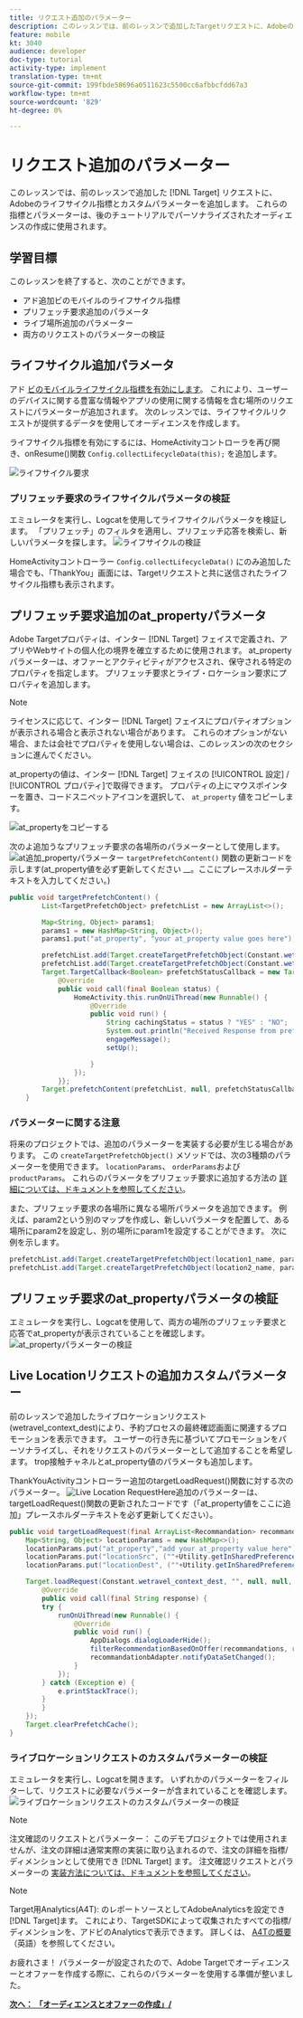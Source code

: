```yaml
---
title: リクエスト追加のパラメーター
description: このレッスンでは、前のレッスンで追加したTargetリクエストに、Adobeのライフサイクル指標とカスタムパラメーターを追加します。 これらの指標とパラメーターは、後のチュートリアルでパーソナライズされたオーディエンスの作成に使用されます。
feature: mobile
kt: 3040
audience: developer
doc-type: tutorial
activity-type: implement
translation-type: tm+mt
source-git-commit: 199fbde58696a0511623c5500cc6afbbcfdd67a3
workflow-type: tm+mt
source-wordcount: '829'
ht-degree: 0%

---
```



# リクエスト追加のパラメーター

このレッスンでは、前のレッスンで追加した [!DNL Target] リクエストに、Adobeのライフサイクル指標とカスタムパラメーターを追加します。 これらの指標とパラメーターは、後のチュートリアルでパーソナライズされたオーディエンスの作成に使用されます。

## 学習目標

このレッスンを終了すると、次のことができます。

* アド追加ビのモバイルのライフサイクル指標
* プリフェッチ要求追加のパラメータ
* ライブ場所追加のパラメーター
* 両方のリクエストのパラメーターの検証

## ライフサイクル追加パラメータ

アド [ビのモバイルライフサイクル指標を有効にします](https://docs.adobe.com/content/help/en/mobile-services/android/metrics.html)。 これにより、ユーザーのデバイスに関する豊富な情報やアプリの使用に関する情報を含む場所のリクエストにパラメーターが追加されます。 次のレッスンでは、ライフサイクルリクエストが提供するデータを使用してオーディエンスを作成します。

ライフサイクル指標を有効にするには、HomeActivityコントローラを再び開き、onResume()関数 `Config.collectLifecycleData(this);` を追加します。

![ライフサイクル要求](assets/lifecycle_code.jpg)

### プリフェッチ要求のライフサイクルパラメータの検証

エミュレータを実行し、Logcatを使用してライフサイクルパラメータを検証します。 「プリフェッチ」のフィルタを適用し、プリフェッチ応答を検索し、新しいパラメータを探します。
![ライフサイクルの検証](assets/lifecycle_validation.jpg)

HomeActivityコントローラー `Config.collectLifecycleData()` にのみ追加した場合でも、「ThankYou」画面には、Targetリクエストと共に送信されたライフサイクル指標も表示されます。

## プリフェッチ要求追加のat_propertyパラメータ

Adobe Targetプロパティは、インター [!DNL Target] フェイスで定義され、アプリやWebサイトの個人化の境界を確立するために使用されます。 at_propertyパラメーターは、オファーとアクティビティがアクセスされ、保守される特定のプロパティを指定します。 プリフェッチ要求とライブ・ロケーション要求にプロパティを追加します。

>[!NOTE]
>
>ライセンスに応じて、インター [!DNL Target] フェイスにプロパティオプションが表示される場合と表示されない場合があります。 これらのオプションがない場合、または会社でプロパティを使用しない場合は、このレッスンの次のセクションに進んでください。

at_propertyの値は、インター [!DNL Target] フェイスの [!UICONTROL 設定] / [!UICONTROL プロパティ]で取得できます。  プロパティの上にマウスポインターを置き、コードスニペットアイコンを選択して、 `at_property` 値をコピーします。

![at_propertyをコピーする](assets/at_property_interface.jpg)

次のよ追加うなプリフェッチ要求の各場所のパラメーターとして使用します。
![at追加_propertyパラメータ](assets/params_at_property.jpg)ー `targetPrefetchContent()` 関数の更新コードを示します(at_property値を必ず更新してください __。ここにプレースホルダーテキストを入力してください。)

```java
public void targetPrefetchContent() {
        List<TargetPrefetchObject> prefetchList = new ArrayList<>();

        Map<String, Object> params1;
        params1 = new HashMap<String, Object>();
        params1.put("at_property", "your at_property value goes here");

        prefetchList.add(Target.createTargetPrefetchObject(Constant.wetravel_engage_home, params1));
        prefetchList.add(Target.createTargetPrefetchObject(Constant.wetravel_engage_search, params1));
        Target.TargetCallback<Boolean> prefetchStatusCallback = new Target.TargetCallback<Boolean>() {
            @Override
            public void call(final Boolean status) {
                HomeActivity.this.runOnUiThread(new Runnable() {
                    @Override
                    public void run() {
                        String cachingStatus = status ? "YES" : "NO";
                        System.out.println("Received Response from prefetch : " + cachingStatus);
                        engageMessage();
                        setUp();

                    }
                });
            }};
        Target.prefetchContent(prefetchList, null, prefetchStatusCallback);
    }
```

### パラメーターに関する注意

将来のプロジェクトでは、追加のパラメーターを実装する必要が生じる場合があります。 この `createTargetPrefetchObject()` メソッドでは、次の3種類のパラメーターを使用できます。 `locationParams`、 `orderParams`および `productParams`。 これらのパラメータをプリフェッチ要求に追加する方法の [詳細については、ドキュメントを参照してください](https://docs.adobe.com/content/help/en/mobile-services/android/target-android/c-mob-target-prefetch-android.html)。

また、プリフェッチ要求の各場所に異なる場所パラメータを追加できます。 例えば、param2という別のマップを作成し、新しいパラメータを配置して、ある場所にparam2を設定し、別の場所にparam1を設定することができます。 次に例を示します。

```java
prefetchList.add(Target.createTargetPrefetchObject(location1_name, params1);
prefetchList.add(Target.createTargetPrefetchObject(location2_name, params2);
```

## プリフェッチ要求のat_propertyパラメータの検証

エミュレータを実行し、Logcatを使用して、両方の場所のプリフェッチ要求と応答でat_propertyが表示されていることを確認します。
![at_propertyパラメーターの検証](assets/parameters_at_property_validation.jpg)

## Live Locationリクエストの追加カスタムパラメーター

前のレッスンで追加したライブロケーションリクエスト(wetravel_context_dest)により、予約プロセスの最終確認画面に関連するプロモーションを表示できます。 ユーザーの行き先に基づいてプロモーションをパーソナライズし、それをリクエストのパラメーターとして追加することを希望します。 trop接触チャネルとat_property値のパラメータも追加します。

ThankYouActivityコントローラー追加のtargetLoadRequest()関数に対する次のパラメーター。
![Live Location Request](assets/parameters_live_location.jpg)Here追加のパラメーターは、targetLoadRequest()関数の更新されたコードです（「at_property値をここに追加」プレースホルダーテキストを必ず更新してください）。

```java
public void targetLoadRequest(final ArrayList<Recommandation> recommandations) {
    Map<String, Object> locationParams = new HashMap<>();
    locationParams.put("at_property","add your at_property value here");
    locationParams.put("locationSrc", (""+Utility.getInSharedPreference(ThankYouActivity.this,Constant.departure,"")));
    locationParams.put("locationDest", (""+Utility.getInSharedPreference(ThankYouActivity.this,Constant.destination,"")));

    Target.loadRequest(Constant.wetravel_context_dest, "", null, null, locationParams, new Target.TargetCallback<String>() {
        @Override
        public void call(final String response) {
        try {
            runOnUiThread(new Runnable() {
                @Override
                public void run() {
                    AppDialogs.dialogLoaderHide();
                    filterRecommendationBasedOnOffer(recommandations, response);
                    recommandationbAdapter.notifyDataSetChanged();
                }
            });
        } catch (Exception e) {
            e.printStackTrace();
        }
        }
    });
    Target.clearPrefetchCache();
}
```

### ライブロケーションリクエストのカスタムパラメーターの検証

エミュレータを実行し、Logcatを開きます。 いずれかのパラメーターをフィルターして、リクエストに必要なパラメーターが含まれていることを確認します。
![ライブロケーションリクエストのカスタムパラメーターの検証](assets/parameters_live_location_validation.jpg)

>[!NOTE]
>
>注文確認のリクエストとパラメーター： このデモプロジェクトでは使用されませんが、注文の詳細は通常実際の実装に取り込まれるので、注文の詳細を指標/ディメンションとして使用でき [!DNL Target] ます。 注文確認リクエストとパラメーターの [実装方法については、ドキュメントを参照してください](https://docs.adobe.com/content/help/en/mobile-services/android/target-android/c-target-methods.html)。

>[!NOTE]
>
>Target用Analytics(A4T): のレポートソースとしてAdobeAnalyticsを設定でき [!DNL Target]ます。 これにより、TargetSDKによって収集されたすべての指標/ディメンションを、アドビのAnalyticsで表示できます。 詳しくは、 [A4Tの概要](https://docs.adobe.com/content/help/en/target/using/integrate/a4t/a4t.html) （英語）を参照してください。

お疲れさま！ パラメーターが設定されたので、Adobe Targetでオーディエンスーとオファーを作成する際に、これらのパラメーターを使用する準備が整いました。

**[次へ： 「オーディエンスとオファーの作成」/](create-audiences-and-offers.md)**
